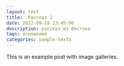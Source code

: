 ```yaml
---
layout: text
title:  Рассказ 1
date: 2022-09-19 23:45:00
description: рассказ из Востока
tags: отношения
categories: sample-texts
---
```

This is an example post with image galleries.

